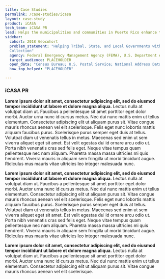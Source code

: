 ```yaml
---
title: Case Studies
permalink: /case-studies/icasa
layout: case-study
product: iCASA
tech_team: iCASA PR
lead: Helps the municipalities and communities in Puerto Rico enhance their address infrastructure to support the reconstruction process, improve emergency response and foster a more resilient future
sidebar:
  cohort: 2018 Geocohort
  problem_statement: "Helping Tribal, State, and Local Governments with Local Address Data
  Collection"
  agency: Federal Emergency Management Agency (FEMA), U.S. Department of Homeland Security (DHS)
  target_audience: PLACEHOLDER
  open_data: "Census Bureau; U.S. Postal Service; National Address Database (NAD) schema"
  how_top_helped: "PLACEHOLDER"   

---
```


### iCASA PR
**Lorem ipsum dolor sit amet, consectetur adipiscing elit, sed do eiusmod tempor incididunt ut labore et dolore magna aliqua.** Lectus nulla at volutpat diam ut. Faucibus a pellentesque sit amet porttitor eget dolor morbi. Auctor urna nunc id cursus metus. Nec dui nunc mattis enim ut tellus elementum. Consectetur adipiscing elit ut aliquam purus sit. Vitae congue mauris rhoncus aenean vel elit scelerisque. Felis eget nunc lobortis mattis aliquam faucibus purus. Scelerisque purus semper eget duis at tellus. Volutpat diam ut venenatis tellus in metus. Maecenas sed enim ut sem viverra aliquet eget sit amet. Est velit egestas dui id ornare arcu odio ut. Porta nibh venenatis cras sed felis eget. Neque vitae tempus quam pellentesque nec nam aliquam. Pharetra massa massa ultricies mi quis hendrerit. Viverra mauris in aliquam sem fringilla ut morbi tincidunt augue. Ridiculus mus mauris vitae ultricies leo integer malesuada nunc.

**Lorem ipsum dolor sit amet, consectetur adipiscing elit, sed do eiusmod tempor incididunt ut labore et dolore magna aliqua.** Lectus nulla at volutpat diam ut. Faucibus a pellentesque sit amet porttitor eget dolor morbi. Auctor urna nunc id cursus metus. Nec dui nunc mattis enim ut tellus elementum. Consectetur adipiscing elit ut aliquam purus sit. Vitae congue mauris rhoncus aenean vel elit scelerisque. Felis eget nunc lobortis mattis aliquam faucibus purus. Scelerisque purus semper eget duis at tellus. Volutpat diam ut venenatis tellus in metus. Maecenas sed enim ut sem viverra aliquet eget sit amet. Est velit egestas dui id ornare arcu odio ut. Porta nibh venenatis cras sed felis eget. Neque vitae tempus quam pellentesque nec nam aliquam. Pharetra massa massa ultricies mi quis hendrerit. Viverra mauris in aliquam sem fringilla ut morbi tincidunt augue. Ridiculus mus mauris vitae ultricies leo integer malesuada nunc.


**Lorem ipsum dolor sit amet, consectetur adipiscing elit, sed do eiusmod tempor incididunt ut labore et dolore magna aliqua.** Lectus nulla at volutpat diam ut. Faucibus a pellentesque sit amet porttitor eget dolor morbi. Auctor urna nunc id cursus metus. Nec dui nunc mattis enim ut tellus elementum. Consectetur adipiscing elit ut aliquam purus sit. Vitae congue mauris rhoncus aenean vel elit scelerisque.
